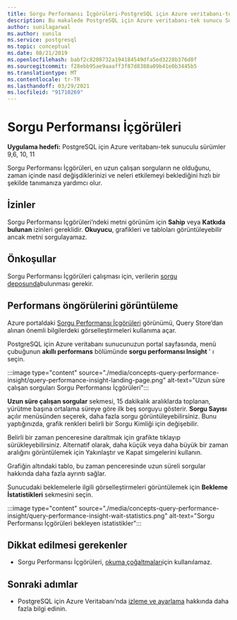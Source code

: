 ```yaml
---
title: Sorgu Performansı İçgörüleri-PostgreSQL için Azure veritabanı-tek sunucu
description: Bu makalede PostgreSQL için Azure veritabanı-tek sunucu Sorgu Performansı İçgörüleri özelliği açıklanır.
author: sunilagarwal
ms.author: sunila
ms.service: postgresql
ms.topic: conceptual
ms.date: 08/21/2019
ms.openlocfilehash: babf2c8208732a194184549dfa5ed3228b376d0f
ms.sourcegitcommit: f28ebb95ae9aaaff3f87d8388a09b41e0b3445b5
ms.translationtype: MT
ms.contentlocale: tr-TR
ms.lasthandoff: 03/29/2021
ms.locfileid: "91710269"
---
```

# <a name="query-performance-insight"></a>Sorgu Performansı İçgörüleri 

**Uygulama hedefi:** PostgreSQL için Azure veritabanı-tek sunuculu sürümler 9,6, 10, 11

Sorgu Performansı İçgörüleri, en uzun çalışan sorguların ne olduğunu, zaman içinde nasıl değişdiklerinizi ve neleri etkilemeyi beklediğini hızlı bir şekilde tanımanıza yardımcı olur.

## <a name="permissions"></a>İzinler
Sorgu Performansı İçgörüleri’ndeki metni görünüm için **Sahip** veya **Katkıda bulunan** izinleri gereklidir. **Okuyucu**, grafikleri ve tabloları görüntüleyebilir ancak metni sorgulayamaz.

## <a name="prerequisites"></a>Önkoşullar
Sorgu Performansı İçgörüleri çalışması için, verilerin [sorgu deposunda](concepts-query-store.md)bulunması gerekir.

## <a name="viewing-performance-insights"></a>Performans öngörülerini görüntüleme
Azure portaldaki [Sorgu Performansı İçgörüleri](concepts-query-performance-insight.md) görünümü, Query Store’dan alınan önemli bilgilerdeki görselleştirmeleri kullanıma açar. 

PostgreSQL için Azure veritabanı sunucunuzun portal sayfasında, menü çubuğunun **akıllı performans** bölümünde **sorgu performansı Insight** ' ı seçin.

:::image type="content" source="./media/concepts-query-performance-insight/query-performance-insight-landing-page.png" alt-text="Uzun süre çalışan sorguları Sorgu Performansı İçgörüleri":::

**Uzun süre çalışan sorgular** sekmesi, 15 dakikalık aralıklarda toplanan, yürütme başına ortalama süreye göre ilk beş sorguyu gösterir. **Sorgu Sayısı** açılır menüsünden seçerek, daha fazla sorgu görüntüleyebilirsiniz. Bunu yaptığınızda, grafik renkleri belirli bir Sorgu Kimliği için değişebilir.

Belirli bir zaman penceresine daraltmak için grafikte tıklayıp sürükleyebilirsiniz. Alternatif olarak, daha küçük veya daha büyük bir zaman aralığını görüntülemek için Yakınlaştır ve Kapat simgelerini kullanın.

Grafiğin altındaki tablo, bu zaman penceresinde uzun süreli sorgular hakkında daha fazla ayrıntı sağlar.

Sunucudaki beklemelerle ilgili görselleştirmeleri görüntülemek için **Bekleme İstatistikleri** sekmesini seçin.

:::image type="content" source="./media/concepts-query-performance-insight/query-performance-insight-wait-statistics.png" alt-text="Sorgu Performansı İçgörüleri bekleyen istatistikler":::

## <a name="considerations"></a>Dikkat edilmesi gerekenler
* Sorgu Performansı İçgörüleri, [okuma çoğaltmaları](concepts-read-replicas.md)için kullanılamaz.

## <a name="next-steps"></a>Sonraki adımlar
- PostgreSQL için Azure Veritabanı’nda [izleme ve ayarlama](concepts-monitoring.md) hakkında daha fazla bilgi edinin.


